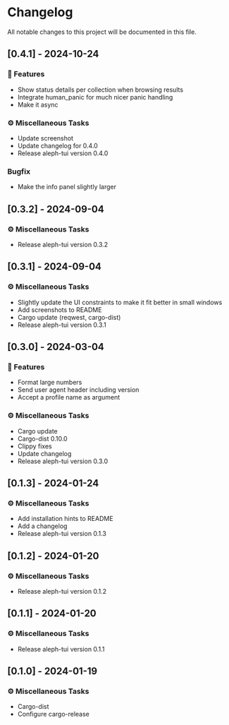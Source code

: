 # Changelog

All notable changes to this project will be documented in this file.

## [0.4.1] - 2024-10-24

### 🚀 Features

- Show status details per collection when browsing results
- Integrate human_panic for much nicer panic handling
- Make it async

### ⚙️ Miscellaneous Tasks

- Update screenshot
- Update changelog for 0.4.0
- Release aleph-tui version 0.4.0

### Bugfix

- Make the info panel slightly larger

## [0.3.2] - 2024-09-04

### ⚙️ Miscellaneous Tasks

- Release aleph-tui version 0.3.2

## [0.3.1] - 2024-09-04

### ⚙️ Miscellaneous Tasks

- Slightly update the UI constraints to make it fit better in small windows
- Add screenshots to README
- Cargo update (reqwest, cargo-dist)
- Release aleph-tui version 0.3.1

## [0.3.0] - 2024-03-04

### 🚀 Features

- Format large numbers
- Send user agent header including version
- Accept a profile name as argument

### ⚙️ Miscellaneous Tasks

- Cargo update
- Cargo-dist 0.10.0
- Clippy fixes
- Update changelog
- Release aleph-tui version 0.3.0

## [0.1.3] - 2024-01-24

### ⚙️ Miscellaneous Tasks

- Add installation hints to README
- Add a changelog
- Release aleph-tui version 0.1.3

## [0.1.2] - 2024-01-20

### ⚙️ Miscellaneous Tasks

- Release aleph-tui version 0.1.2

## [0.1.1] - 2024-01-20

### ⚙️ Miscellaneous Tasks

- Release aleph-tui version 0.1.1

## [0.1.0] - 2024-01-19

### ⚙️ Miscellaneous Tasks

- Cargo-dist
- Configure cargo-release

<!-- generated by git-cliff -->
